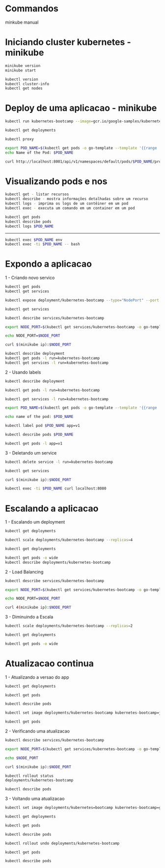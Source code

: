 # Commandos

minkube manual

Iniciando cluster kubernetes - minikube
=======================================
```bash
minikube version
minikube start

kubectl version
kubectl cluster-info
kubectl get nodes
```

Deploy de uma aplicacao - minikube
=======================================
```bash
kubectl run kubernetes-bootcamp --image=gcr.io/google-samples/kubernetes-bootcamp:v1 --port=8080

kubectl get deployments

kubectl proxy

export POD_NAME=$(kubectl get pods -o go-template --template '{{range .items}}{{.metadata.name}}{{"\n"}}{{end}}')
echo Name of the Pod: $POD_NAME

curl http://localhost:8001/api/v1/namespaces/default/pods/$POD_NAME/proxy/
```

Visualizando pods e nos
=======================================
```bash
kubectl get - listar recursos
kubectl describe - mostra informações detalhadas sobre um recurso
kubectl logs - imprima os logs de um contêiner em um pod
kubectl exec - executa um comando em um container em um pod
```


```bash
kubectl get pods
kubectl describe pods
kubectl logs $POD_NAME
```
---
```bash
kubectl exec $POD_NAME env
kubectl exec -ti $POD_NAME -- bash
```

Expondo a aplicacao
=======================================
1 - Criando novo servico

```bash
kubectl get pods
kubectl get services

kubectl expose deployment/kubernetes-bootcamp --type="NodePort" --port 8080

kubectl get services

kubectl describe services/kubernetes-bootcamp

export NODE_PORT=$(kubectl get services/kubernetes-bootcamp -o go-template='{{(index .spec.ports 0).nodePort}}')

echo NODE_PORT=$NODE_PORT

curl $(minikube ip):$NODE_PORT

kubectl describe deployment
kubectl get pods -l run=kubernetes-bootcamp
kubectl get services -l run=kubernetes-bootcamp
```


2 - Usando labels
```bash
kubectl describe deployment

kubectl get pods -l run=kubernetes-bootcamp

kubectl get services -l run=kubernetes-bootcamp

export POD_NAME=$(kubectl get pods -o go-template --template '{{range .items}}{{.metadata.name}}{{"\n"}}{{end}}')

echo name of the pod: $POD_NAME

kubectl label pod $POD_NAME app=v1

kubectl describe pods $POD_NAME

kubectl get pods -l app=v1
```

3 - Deletando um service
```bash
kubectl delete service -l run=kubernetes-bootcamp

kubectl get services

curl $(minikube ip):$NODE_PORT

kubectl exec -ti $POD_NAME curl localhost:8080
```

Escalando a aplicacao
=======================================
1 - Escalando um deployment
```bash
kubectl get deployments

kubectl scale deployments/kubernetes-bootcamp --replicas=4

kubectl get deployments

kubectl get pods -o wide
kubectl describe deployments/kubernetes-bootcamp
```

2 - Load Balancing
```bash
kubectl describe services/kubernetes-bootcamp

export NODE_PORT=$(kubectl get services/kubernetes-bootcamp -o go-template='{{(index .spec.ports 0).nodePort}}')

echo NODE_PORT=$NODE_PORT

curl 4(minikube ip):$NODE_PORT
```

3 - Diminuindo a Escala
```bash
kubectl scale deployments/kubernetes-bootcamp --replicas=2

kubectl get deployments

kubectl get pods -o wide
```


Atualizacao continua
=======================================
1 - Atualizando a versao do app
```bash
kubectl get deployments

kubectl get pods

kubectl describe pods

kubectl set image deployments/kubernetes-bootcamp kubernetes-bootcamp=jocatalin/kubernetes-bootcamp:v2

kubectl get pods
```

2 - Verificando uma atualizacao
```bash
kubectl describe services/kubernetes-bootcamp

export NODE_PORT=$(kubectl get services/kubernetes-bootcamp -o go-template='{{(index .spec.ports 0).nodePort}}')

echo $NODE_PORT

curl $(minikube ip):$NODE_PORT

kubectl rollout status
deployments/kubernetes-bootcamp

kubectl describe pods
```

3 - Voltando uma atualizacao
```bash
kubectl set image deployments/kubernetes=bootcamp kubernetes-bootcamp=gcr.io/google-samples/kubernetes-bootcamp:v10

kubectl get deployments

kubectl get pods

kubectl describe pods

kubectl rollout undo deployments/kubernetes-bootcamp

kubectl get pods

kubectl describe pods
```